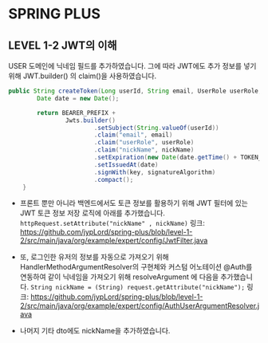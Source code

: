 # SPRING PLUS
## LEVEL 1-2 JWT의 이해
USER 도메인에 닉네임 필드를 추가하였습니다. 그에 따라 JWT에도 추가 정보를 넣기 위해 JWT.builder() 의 claim()을 사용하였습니다.

```java
public String createToken(Long userId, String email, UserRole userRole, String nickName) {
        Date date = new Date();

        return BEARER_PREFIX +
                Jwts.builder()
                        .setSubject(String.valueOf(userId))
                        .claim("email", email)
                        .claim("userRole", userRole)
                        .claim("nickName", nickName)
                        .setExpiration(new Date(date.getTime() + TOKEN_TIME))
                        .setIssuedAt(date) 
                        .signWith(key, signatureAlgorithm) 
                        .compact();
    }
```

- 프론트 뿐만 아니라 백엔드에서도 토큰 정보를 활용하기 위해 JWT 필터에 있는 JWT 토큰 정보 저장 로직에 아래를 추가했습니다.
```httpRequest.setAttribute("nickName" , nickName)```
링크:  https://github.com/jypLord/spring-plus/blob/level-1-2/src/main/java/org/example/expert/config/JwtFilter.java


- 또, 로그인한 유저의 정보를 자동으로 가져오기 위해 HandlerMethodArgumentResolver의 구현체와 커스텀 어노테이션 @Auth를 연동하여 같이 닉네임을 가져오기 위해 resolveArgument 에 다음을 추가했습니다.
   ```String nickName = (String) request.getAttribute("nickName");```
링크:  https://github.com/jypLord/spring-plus/blob/level-1-2/src/main/java/org/example/expert/config/AuthUserArgumentResolver.java


- 나머지 기타 dto에도 nickName을 추가하였습니다.




